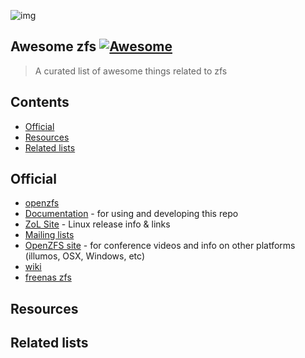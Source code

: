 ![img](https://openzfs.github.io/openzfs-docs/_static/img/logo/480px-Open-ZFS-Secondary-Logo-Colour-halfsize.png)

## Awesome zfs [![Awesome](https://cdn.rawgit.com/sindresorhus/awesome/d7305f38d29fed78fa85652e3a63e154dd8e8829/media/badge.svg)](https://github.com/sindresorhus/awesome)

> A curated list of awesome things related to zfs

## Contents

- [Official](#official)
- [Resources](#resources)
- [Related lists](#related-lists)












## Official

- [openzfs](https://github.com/openzfs/zfs)
- [Documentation](https://openzfs.github.io/openzfs-docs/) - for using and developing this repo
- [ZoL Site](https://zfsonlinux.org) - Linux release info & links
- [Mailing lists](https://openzfs.github.io/openzfs-docs/Project%20and%20Community/Mailing%20Lists.html)
- [OpenZFS site](http://open-zfs.org/) - for conference videos and info on other platforms (illumos, OSX, Windows, etc)
- [wiki](https://en.wikipedia.org/wiki/ZFS)
- [freenas zfs](https://www.freenas.org/zfs/)


## Resources




## Related lists





